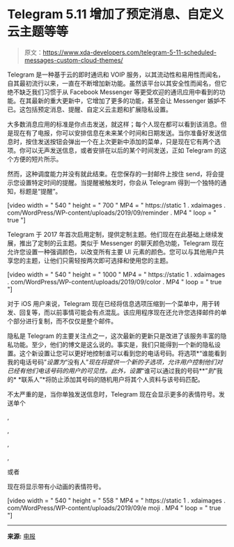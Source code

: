 # Telegram 5.11 增加了预定消息、自定义云主题等等

> 原文：<https://www.xda-developers.com/telegram-5-11-scheduled-messages-custom-cloud-themes/>

Telegram 是一种基于云的即时通讯和 VOIP 服务，以其流动性和易用性而闻名，自其最初流行以来，一直在不断增加新功能。虽然该平台以其安全性而闻名，但它绝不缺乏我们习惯于从 Facebook Messenger 等更受欢迎的通讯应用中看到的功能。在其最新的重大更新中，它增加了更多的功能，甚至会让 Messenger 嫉妒不已。这包括预定消息、提醒、自定义云主题和扩展隐私设置。

大多数消息应用的标准是你点击发送，就这样；每个人现在都可以看到该消息。但是现在有了电报，你可以安排信息在未来某个时间和日期发送。当你准备好发送信息时，按住发送按钮会弹出一个在上次更新中添加的菜单，只是现在它有两个选项。你可以无声发送信息，或者安排在以后的某个时间发送，正如 Telegram 的这个方便的短片所示。

然而，这种调度能力并没有就此结束。在您保存的一封邮件上按住 send，将会提示您设置特定时间的提醒。当提醒被触发时，你会从 Telegram 得到一个独特的通知，标题是“提醒”。

[video width = " 540 " height = " 700 " MP4 = " https://static 1 . xdaimages . com/WordPress/WP-content/uploads/2019/09/reminder . MP4 " loop = " true "]

Telegram 于 2017 年首次启用定制，提供定制主题。他们现在在此基础上继续发展，推出了定制的云主题。类似于 Messenger 的聊天颜色功能，Telegram 现在允许您设置一种强调颜色，以改变所有主要 UI 元素的颜色。您可以与其他用户共享您的主题，让他们只需轻按两次即可选择和使用您的主题。

[video width = " 540 " height = " 1000 " MP4 = " https://static 1 . xdaimages . com/WordPress/WP-content/uploads/2019/09/color . MP4 " loop = " true "]

对于 iOS 用户来说，Telegram 现在已经将信息选项压缩到一个菜单中，用于转发、回复等，而以前事情可能会有点混乱。该应用程序现在还允许您选择邮件的单个部分进行复制，而不仅仅是整个邮件。

隐私是 Telegram 的主要关注点之一，这次最新的更新只是改进了该服务丰富的隐私功能。至少，他们的博文是这么说的。事实是，我们只能得到一个新的隐私设置。这个新设置让您可以更好地控制谁可以看到您的电话号码。将选项*“谁能看到我的电话号码”*设置为*“没有人”*现在将提供一个新的子选项，允许用户控制他们对已经有他们电话号码的用户的可见性。此外，设置*“谁可以通过我的号码**”*到*“我的* *联系人”*将防止添加其号码的随机用户将其个人资料与该号码匹配。

不太严重的是，当你单独发送信息时，Telegram 现在会显示更多的表情符号。发送单个

, 

, 

, 

, 

或者

现在将显示带有小动画的表情符号。

[video width = " 540 " height = " 558 " MP4 = " https://static 1 . xdaimages . com/WordPress/WP-content/uploads/2019/09/e moji . MP4 " loop = " true "]

* * *

**来源:** [电报](https://telegram.org/blog/scheduled-reminders-themes)